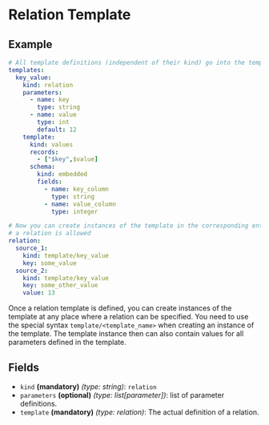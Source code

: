 # Relation Template

## Example
```yaml
# All template definitions (independent of their kind) go into the templates section
templates:
  key_value:
    kind: relation
    parameters:
      - name: key
        type: string
      - name: value
        type: int
        default: 12
    template:
      kind: values
      records:
        - ["$key",$value]
      schema:
        kind: embedded
        fields:
          - name: key_column
            type: string
          - name: value_column
            type: integer

# Now you can create instances of the template in the corresponding entity section or at any other place where
# a relation is allowed
relation:
  source_1:
    kind: template/key_value
    key: some_value
  source_2:
    kind: template/key_value
    key: some_other_value
    value: 13
```

Once a relation template is defined, you can create instances of the template at any place where a relation can be 
specified. You need to use the special syntax `template/<template_name>` when creating an instance of the template.
The template instance then can also contain values for all parameters defined in the template.

## Fields

* `kind` **(mandatory)** *(type: string)*: `relation`
* `parameters` **(optional)** *(type: list[parameter])*: list of parameter definitions.
* `template` **(mandatory)** *(type: relation)*: The actual definition of a relation.
